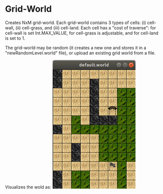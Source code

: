 # Grid-World
Creates NxM grid-world.
Each grid-world contains 3 types of cells: (i) cell-wall, (ii) cell-grass, and (iii) cell-land.
Each cell has a "cost of traverse": for cell-wall is set Int.MAX_VALUE, for cell-grass is adjustable, and for cell-land is set to 1.

The grid-world may be random (it creates a new one and stores it in a "newRandomLevel.world" file), or upload an existing grid world from a file.

Visualizes the wold as:
![alt text](https://raw.githubusercontent.com/ageorgara/Grid-World/master/world.png)
